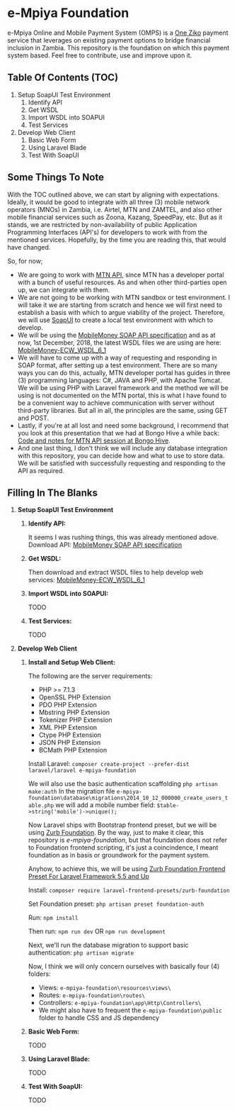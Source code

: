 # e-Mpiya Foundation
e-Mpiya Online and Mobile Payment System (OMPS) is a [One Ziko](https://oneziko.com/) payment service that leverages on existing payment options to bridge financial inclusion in Zambia. This repository is the foundation on which this payment system based. Feel free to contribute, use and improve upon it.

## Table Of Contents (TOC)
1.	Setup SoapUI Test Environment
	1.	Identify API
	2.	Get WSDL
	3.	Import WSDL into SOAPUI
	4.	Test Services
2.	Develop Web Client
	1.	Basic Web Form
	2.	Using Laravel Blade
	3.	Test With SoapUI
	
## Some Things To Note
With the TOC outlined above, we can start by aligning with expectations. Ideally, it would be good to integrate with all three (3) mobile network operators (MNOs) in Zambia, i.e. Airtel, MTN and ZAMTEL, and also other mobile financial services such as Zoona, Kazang, SpeedPay, etc. But as it stands, we are restricted by non-availability of public Application Programming Interfaces (API's) for developers to work with from the mentioned services. Hopefully, by the time you are reading this, that would have changed.

So, for now;
* We are going to work with [MTN API](https://developer.mtn.com/community/portal/site.action?s=devsite&c=Home), since MTN has a developer portal with a bunch of useful resources. As and when other third-parties open up, we can integrate with them.
* We are not going to be working with MTN sandbox or test environment. I will take it we are starting from scratch and hence we will first need to establish a basis with which to argue viability of the project. Therefore, we will use [SoapUI](https://www.soapui.org/downloads/latest-release.html) to create a local test environment with which to develop.
* We will be using the [MobileMoney SOAP API specification](https://developer.mtn.com/community/portal/site.action?s=devsite&c=detailsResource&resourceId=613&categoryId=DEV1000002&search=DEV1000002&resourceName=MobileMoney%20API%20specification%20v11&h=firresource&currentPage=1&osIds=DEV2000001,DEV2000002,DEV2000003,DEV2000004,DEV2000005&flag=fromRight&fromApiResource=yes) and as at now, 1st December, 2018, the latest WSDL files we are using are here:  [MobileMoney-ECW_WSDL_6_1](https://developer.mtn.com/community/portal/site.action?s=devsite&c=detailsResource&lang=en&t=web&resourceId=421&resourceName=%3Cspan%20style=%22color:#1483BB;background:#FFFFFF;%22%3EMobileMoney%3C/span%3E-ECW_WSDL_6_1&categoryId=&h=resourceSearch&searchName=&search=&currentPage=1)
* We will have to come up with a way of requesting and responding in SOAP format, after setting up a test environment. There are so many ways you can do this, actually, MTN developer portal has guides in three (3) programming languages: C#, JAVA and PHP, with Apache Tomcat. We will be using PHP with Laravel framework and the method we will be using is not documented on the MTN portal, this is what I have found to be a convenient way to achieve communication with server without third-party libraries. But all in all, the principles are the same, using GET and POST.
* Lastly, if you're at all lost and need some background, I recommend that you look at this presentation that we had at Bongo Hive a while back: [Code and notes for MTN API session at Bongo Hive](https://github.com/Chizzoz/MTN-API-BongoHive-Session).
* And one last thing, I don't think we will include any database integration with this repository, you can decide how and what to use to store data. We will be satisfied with successfully requesting and responding to the API as required.

## Filling In The Blanks
1.	**Setup SoapUI Test Environment**
	1.	**Identify API:**
	
		It seems I was rushing things, this was already mentioned adove. Download API: [MobileMoney SOAP API specification](https://developer.mtn.com/community/portal/site.action?s=devsite&c=detailsResource&resourceId=613&categoryId=DEV1000002&search=DEV1000002&resourceName=MobileMoney%20API%20specification%20v11&h=firresource&currentPage=1&osIds=DEV2000001,DEV2000002,DEV2000003,DEV2000004,DEV2000005&flag=fromRight&fromApiResource=yes)
	2.	**Get WSDL:**
	
		Then download and extract WSDL files to help develop web services: [MobileMoney-ECW_WSDL_6_1](https://developer.mtn.com/community/portal/site.action?s=devsite&c=detailsResource&lang=en&t=web&resourceId=421&resourceName=%3Cspan%20style=%22color:#1483BB;background:#FFFFFF;%22%3EMobileMoney%3C/span%3E-ECW_WSDL_6_1&categoryId=&h=resourceSearch&searchName=&search=&currentPage=1)
		
	3.	**Import WSDL into SOAPUI:**
	
		TODO
	4.	**Test Services:**
	
		TODO
2.	**Develop Web Client**
	1.	**Install and Setup Web Client:**

		The following are the server requirements:
		* PHP >= 7.1.3
		* OpenSSL PHP Extension
		* PDO PHP Extension
		* Mbstring PHP Extension
		* Tokenizer PHP Extension
		* XML PHP Extension
		* Ctype PHP Extension
		* JSON PHP Extension
		* BCMath PHP Extension
		
		Install Laravel: ``` composer create-project --prefer-dist laravel/laravel e-mpiya-foundation ```
		
		We will also use the basic authentication scaffolding ``` php artisan make:auth ```
		In the migration file ``` e-mpiya-foundation\database\migrations\2014_10_12_000000_create_users_table.php ``` we will add a mobile number field: ``` $table->string('mobile')->unique(); ```
		
		Now Laravel ships with Bootstrap frontend preset, but we will be using [Zurb Foundation](https://foundation.zurb.com/). By the way, just to make it clear, this repository is *e-mpiya-foundation*, but that foundation does not refer to Foundation frontend scripting, it's just a coincindence, I meant foundation as in basis or groundwork for the payment system.
		
		Anyhow, to achieve this, we will be using [Zurb Foundation Frontend Preset For Laravel Framework 5.5 and Up](https://github.com/laravel-frontend-presets/zurb-foundation)
		
		Install: ``` composer require laravel-frontend-presets/zurb-foundation ```
		
		Set Foundation preset: ``` php artisan preset foundation-auth ```
		
		Run: ``` npm install ```
		
		Then run: ``` npm run dev ``` OR ``` npm run development ```
		
		Next, we'll run the database migration to support basic authentication: ``` php artisan migrate ```
		
		Now, I think we will only concern ourselves with basically four (4) folders:
		* Views: ``` e-mpiya-foundation\resources\views\ ```
		* Routes: ``` e-mpiya-foundation\routes\ ```
		* Controllers: ``` e-mpiya-foundation\app\Http\Controllers\ ```
		* We might also have to frequent the ``` e-mpiya-foundation\public ``` folder to handle CSS and JS dependency
		
	2.	**Basic Web Form:**
	
		TODO
	3.	**Using Laravel Blade:**
	
		TODO
	4.	**Test With SoapUI:**
	
		TODO